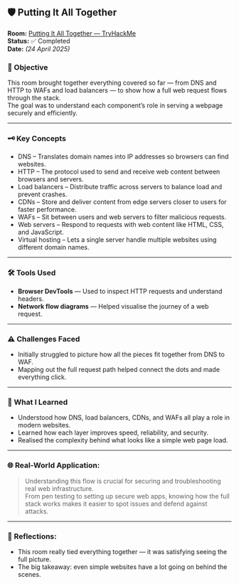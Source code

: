 ## 🛡️ Putting It All Together

**Room:** [Putting It All Together — TryHackMe](https://tryhackme.com/room/puttingitalltogether)  
**Status:** ✅ Completed  
**Date:** *(24 April 2025)*

### 🎯 Objective  
This room brought together everything covered so far — from DNS and HTTP to WAFs and load balancers — to show how a full web request flows through the stack.  
The goal was to understand each component’s role in serving a webpage securely and efficiently.

---

### 🗝️ Key Concepts  
- DNS – Translates domain names into IP addresses so browsers can find websites.  
- HTTP – The protocol used to send and receive web content between browsers and servers.  
- Load balancers – Distribute traffic across servers to balance load and prevent crashes.  
- CDNs – Store and deliver content from edge servers closer to users for faster performance.  
- WAFs – Sit between users and web servers to filter malicious requests.  
- Web servers – Respond to requests with web content like HTML, CSS, and JavaScript.  
- Virtual hosting – Lets a single server handle multiple websites using different domain names.

---

### 🛠️ Tools Used  
- **Browser DevTools** — Used to inspect HTTP requests and understand headers.  
- **Network flow diagrams** — Helped visualise the journey of a web request.

---

### ⚠️ Challenges Faced  
- Initially struggled to picture how all the pieces fit together from DNS to WAF.  
- Mapping out the full request path helped connect the dots and made everything click.

---

### 🧠 What I Learned  
- Understood how DNS, load balancers, CDNs, and WAFs all play a role in modern websites.  
- Learned how each layer improves speed, reliability, and security.  
- Realised the complexity behind what looks like a simple web page load.

---

### 🌐 Real-World Application:  
> Understanding this flow is crucial for securing and troubleshooting real web infrastructure.  
> From pen testing to setting up secure web apps, knowing how the full stack works makes it easier to spot issues and defend against attacks.

---

### 💭 Reflections:  
- This room really tied everything together — it was satisfying seeing the full picture.  
- The big takeaway: even simple websites have a lot going on behind the scenes.
